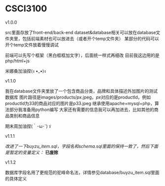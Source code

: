 # CSCI3100

v1.0.0 

src里面存放了front-end/back-end
dataset&database相关可以放在database文件夹里，包括前端素材也可以放进去（或者开个temp文件夹）
某部分的代码可以开个temp文件放着慢慢调试

前端可以先写个框架（黑白框框加文字），后面统一样式再细改
目前我这边用的是php/html+js

米娜桑加油捏(ง •_•)ง

v1.1.0

我在database文件夹里放了一个包含商品分类，品牌和具体描述外加图片的测试数据库
图片路径是images/products/$px$.jpeg，$px$对应的是productId，例如productId为33的商品对应的图片是p33.jpeg
继承使用apache+mysql+php，算法部分我准备用python编写
大家还有需要的信息我可以再加进去，比如其他的商品类别和商品信息

期末周加油捏(｀･ω･´)ゞ

v1.1.1

*改进了一下buyzu_item.sql，字段名和schema.sql里面的保持一致了，然后下面是暂定的变量定义：*
**已废除**

v1.1.2

数据库字段名用了更规范的驼峰命名法，详情参见database/buyzu_item.sql里面的具体定义


